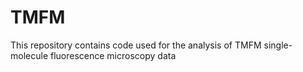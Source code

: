# TMFM
This repository contains code used for the analysis of TMFM single-molecule fluorescence microscopy data
